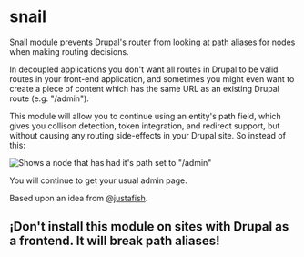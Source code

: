 # snail

Snail module prevents Drupal's router from looking at path aliases for nodes when making routing decisions.

In decoupled applications you don't want all routes in Drupal to be valid routes in your front-end application, and sometimes you might even want to create a piece of content which has the same URL as an existing Drupal route (e.g. "/admin").

This module will allow you to continue using an entity's path field, which gives you collison detection, token integration, and redirect support, but without causing any routing side-effects in your Drupal site. So instead of this:

![Shows a node that has had it's path set to "/admin"](https://pbs.twimg.com/media/DDE5n7kWsAA0ASO.jpg:large)

You will continue to get your usual admin page.

Based upon an idea from [@justafish](http://github.com/justafish).

## ¡Don't install this module on sites with Drupal as a frontend. It will break path aliases!
